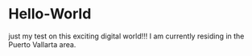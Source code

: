 # Hello-World
just my test on this exciting digital world!!!
I am currently residing in the Puerto Vallarta area.

